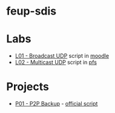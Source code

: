 # feup-sdis

# Labs
 * [L01 - Broadcast UDP](https://github.com/msramalho/feup-sdis/tree/master/lab01) script in [moodle](https://moodle.up.pt/mod/page/view.php?id=32719)
 * [L02 - Multicast UDP](https://github.com/msramalho/feup-sdis/tree/master/lab02) script in [pfs](https://web.fe.up.pt/~pfs/aulas/sd2017/labs/lab2.html)

# Projects
 * [P01 - P2P Backup](https://github.com/msramalho/feup-sdis/tree/master/proj1) - [official script](https://web.fe.up.pt/~pfs/aulas/sd2018/projs/proj1/proj1.html)
